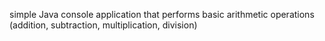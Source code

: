  simple Java console application
 that performs basic arithmetic operations (addition,
 subtraction, multiplication, division)
